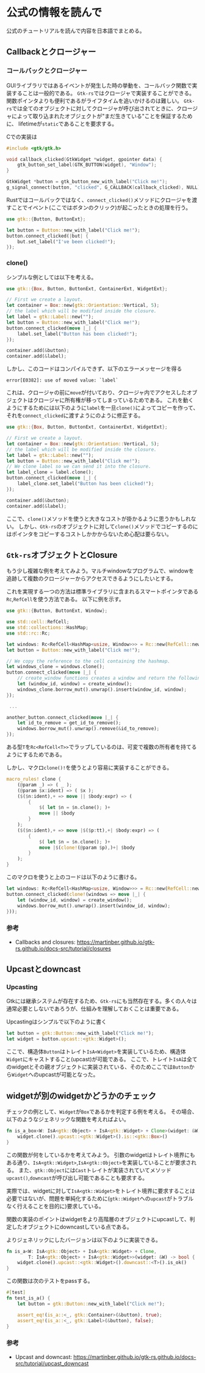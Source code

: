 # 公式の情報を読んで

公式のチュートリアルを読んで内容を日本語でまとめる。

## Callbackとクロージャー 

### コールバックとクロージャー

GUIライブラリではあるイベントが発生した時の挙動を、コールバック関数で実装することは一般的である。
`Gtk-rs`ではクロージャで実装することができる。関数ポインタよりも便利であるがライフタイムを追いかけるのは難しい。
`Gtk-rs`では全てのオブジェクトに対してクロージャが呼び出されてときに、クロージャによって取り込まれたオブジェクトが"まだ生きている"ことを保証するために、
lifetimeが`static`であることを要求する。

Cでの実装は

```C
#include <gtk/gtk.h>

void callback_clicked(GtkWidget *widget, gpointer data) {
    gtk_button_set_label(GTK_BUTTON(widget), "Window");
}

GtkWidget *button = gtk_button_new_with_label("Click me!");
g_signal_connect(button, "clicked", G_CALLBACK(callback_clicked), NULL);
```

Rustではコールバックではなく、`connect_clicked()`メソッドにクロージャを渡すことでイベント(ここではボタンのクリック)が起こったときの処理を行う。

```Rust
use gtk::{Button, ButtonExt};

let button = Button::new_with_label("Click me!");
button.connect_clicked(|but| {
    but.set_label("I've been clicked!");
});
```

### clone()

シンプルな例としては以下を考える。

```Rust
use gtk::{Box, Button, ButtonExt, ContainerExt, WidgetExt};

// First we create a layout.
let container = Box::new(gtk::Orientation::Vertical, 5);
// the label which will be modified inside the closure.
let label = gtk::Label::new("");
let button = Button::new_with_label("Click me!");
button.connect_clicked(move |_| {
    label.set_label("Button has been clicked!");
});

container.add(&button);
container.add(&label);
```

しかし、このコードはコンパイルできず、以下のエラーメッセージを得る

```text
error[E0382]: use of moved value: `label`
```

これは、クロージャの前に`move`が付いており、クロージャ内でアクセスしたオブジェクトはクロージャに所有権が移ってしまっているためである。
これを動くようにするためには以下のように`label`を一旦`clone()`によってコピーを作って、それを`connect_clicked`に渡すようにのように修正する。

```Rust
use gtk::{Box, Button, ButtonExt, ContainerExt, WidgetExt};

// First we create a layout.
let container = Box::new(gtk::Orientation::Vertical, 5);
// the label which will be modified inside the closure.
let label = gtk::Label::new("");
let button = Button::new_with_label("Click me!");
// We clone label so we can send it into the closure.
let label_clone = label.clone();
button.connect_clicked(move |_| {
    label_clone.set_label("Button has been clicked!");
});

container.add(&button);
container.add(&label);
```

ここで、`clone()`メソッドを使うと大きなコストが掛かるように思うかもしれない。
しかし、`Gtk-rs`のオブジェクトに対して`clone()`メソッドでコピーするのにはポインタをコピーするコストしかかからないため心配は要らない。

## `Gtk-rs`オブジェクトとClosure

もう少し複雑な例を考えてみよう。マルチwindowなプログラムで、windowを追跡して複数のクロージャーからアクセスできるようにしたいとする。

これを実現する一つの方法は標準ライブラリに含まれるスマートポインタである`Rc`,`RefCell`を使う方法である。
以下に例を示す。

```Rust
use gtk::{Button, ButtonExt, Window};

use std::cell::RefCell;
use std::collections::HashMap;
use std::rc::Rc;

let windows: Rc<RefCell<HashMap<usize, Window>>> = Rc::new(RefCell::new(HashMap::new()));
let button = Button::new_with_label("Click me!");

// We copy the reference to the cell containing the hashmap.
let windows_clone = windows.clone();
button.connect_clicked(move |_| {
    // create_window functions creates a window and return the following tuple: (usize, Window).
    let (window_id, window) = create_window();
    windows_clone.borrow_mut().unwrap().insert(window_id, window);
});

 ...

another_button.connect_clicked(move |_| {
    let id_to_remove = get_id_to_remove();
    windows.borrow_mut().unwrap().remove(&id_to_remove);
});
```

ある型`T`を`Rc<RefCell<T>>`でラップしているのは、可変で複数の所有者を持てるようにするためである。

しかし、マクロ`clone()!`を使うとより容易に実装することができる。

```Rust
macro_rules! clone {
    (@param _) => ( _ );
    (@param $x:ident) => ( $x );
    ($($n:ident),+ => move || $body:expr) => (
        {
            $( let $n = $n.clone(); )+
            move || $body
        }
    );
    ($($n:ident),+ => move |$($p:tt),+| $body:expr) => (
        {
            $( let $n = $n.clone(); )+
            move |$(clone!(@param $p),)+| $body
        }
    );
}
```

このマクロを使うと上のコードは以下のように書ける。


```Rust
let windows: Rc<RefCell<HashMap<usize, Window>>> = Rc::new(RefCell::new(HashMap::new()));
button.connect_clicked(clone!(windows => move |_| {
    let (window_id, window) = create_window();
    windows.borrow_mut().unwrap().insert(window_id, window);
}));
```

### 参考
- Callbacks and closures: https://martinber.github.io/gtk-rs.github.io/docs-src/tutorial/closures 

##  Upcastとdowncast

### Upcasting

Gtkには継承システムが存在するため、`Gtk-rs`にも当然存在する。多くの人々は通常必要としないであろうが、仕組みを理解しておくことは重要である。

Upcastingはシンプルで以下のように書く

```Rust
let button = gtk::Button::new_with_label("Click me!");
let widget = button.upcast::<gtk::Widget>();
```

ここで、構造体`Button`はトレイト`IsA<Widget>`を実装しているため、構造体`Widget`にキャストすること(upcast)が可能である。
ここで、トレイト`IsA`は全てのwidgetとその親オブジェクトに実装されている、そのためここでは`Button`から`Widget`へのupcastが可能となった。

## widgetが別のwidgetかどうかのチェック

チェックの例として、`Widget`が`Box`であるかを判定する例を考える。
その場合、以下のようなジェネリックな関数を考えればよい。

```Rust
fn is_a_box<W: IsA<gtk::Object> + IsA<gtk::Widget> + Clone>(widget: &W) -> bool {
    widget.clone().upcast::<gtk::Widget>().is::<gtk::Box>()
}
```

この関数が何をしているかを考えてみよう。
引数のwidgetはトレイト境界にもある通り、`IsA<gtk::Widget>`,`IsA<gtk::Object>`を実装していることが要求される。
また、`gtk::Object`には`Cast`トレイトが実装されていてメソッド`upcast()`,`downcast`が呼び出し可能であることも要求する。

実際では、widgetに対して`IsA<gtk::Widget>`をトレイト境界に要求することは必要ではないが、問題を単純化するために(`gtk::Widget`への`upcast`がトラブルなく行えることを目的に)要求している。

関数の実装のポイントはwidgetをより高階層のオブジェクトにupcastして、判定したオブジェクトにdowncastしている点である。

よりジェネリックにしたバージョンは以下のように実装できる。

```Rust
fn is_a<W: IsA<gtk::Object> + IsA<gtk::Widget> + Clone,
        T: IsA<gtk::Object> + IsA<gtk::Widget>>(widget: &W) -> bool {
    widget.clone().upcast::<gtk::Widget>().downcast::<T>().is_ok()
}
```

この関数は次のテストをpassする。


```Rust
#[test]
fn test_is_a() {
    let button = gtk::Button::new_with_label("Click me!");

    assert_eq!(is_a::<_, gtk::Container>(&button), true);
    assert_eq!(is_a::<_, gtk::Label>(&button), false);
}

```

### 参考
- Upcast and downcast: https://martinber.github.io/gtk-rs.github.io/docs-src/tutorial/upcast_downcast 
